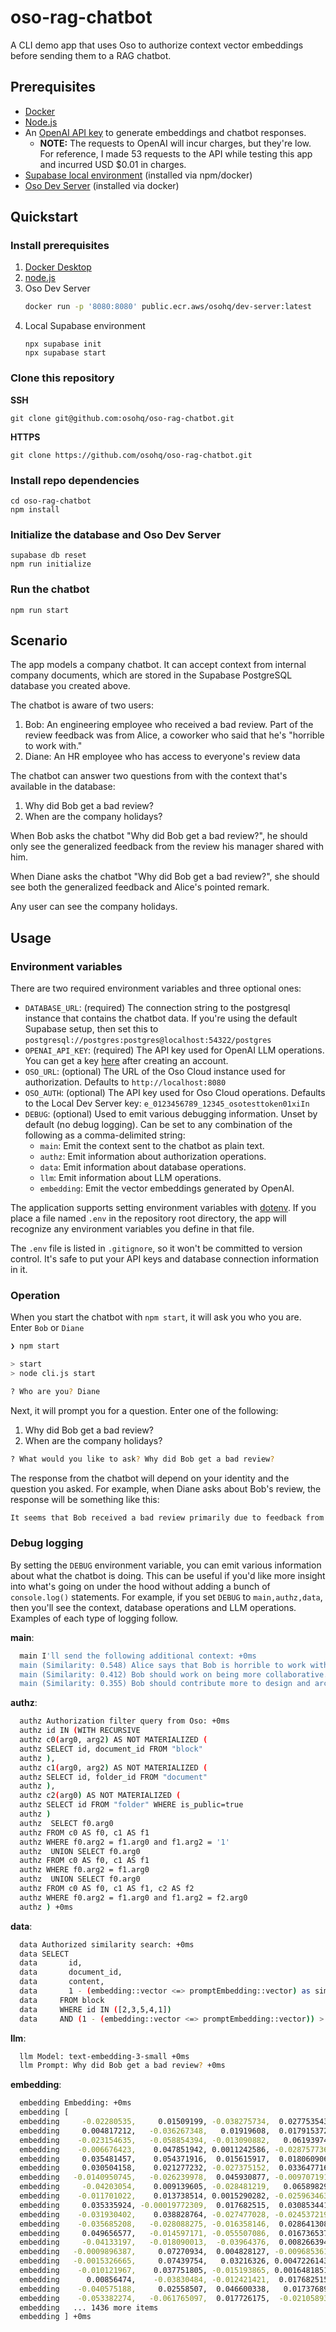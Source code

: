 # oso-rag-chatbot

A CLI demo app that uses Oso to authorize context vector embeddings before sending them to a RAG chatbot.

## Prerequisites

* [Docker](https://www.docker.com/)
* [Node.js](https://nodejs.org/en)
* An [OpenAI API key](https://platform.openai.com/api-keys) to generate embeddings and chatbot responses.
    * **NOTE:** The requests to OpenAI will incur charges, but they're low. For reference, I made 53 requests to the API while testing this app and incurred USD $0.01 in charges.
* [Supabase local environment]() (installed via npm/docker)
* [Oso Dev Server](https://www.osohq.com/docs/development/oso-dev-server#installation) (installed via docker)

## Quickstart

### Install prerequisites

1. [Docker Desktop](https://www.docker.com/)
1. [node.js](https://nodejs.org/en/download)
1. Oso Dev Server
    ```bash
    docker run -p '8080:8080' public.ecr.aws/osohq/dev-server:latest
    ```
1. Local Supabase environment
    ```
    npx supabase init
    npx supabase start
    ```

### Clone this repository

__SSH__

```
git clone git@github.com:osohq/oso-rag-chatbot.git 
```

__HTTPS__

```
git clone https://github.com/osohq/oso-rag-chatbot.git
```

### Install repo dependencies

```
cd oso-rag-chatbot
npm install
```

### Initialize the database and Oso Dev Server

```
supabase db reset
npm run initialize
```

### Run the chatbot

```
npm run start
```


## Scenario

The app models a company chatbot. It can accept context from internal company documents, which are stored in the Supabase PostgreSQL database you created above.

The chatbot is aware of two users:

1. Bob: An engineering employee who received a bad review. Part of the review feedback was from Alice, a coworker who said that he's "horrible to work with."
2. Diane: An HR employee who has access to everyone's review data

The chatbot can answer two questions from with the context that's available in the database:

1. Why did Bob get a bad review?
1. When are the company holidays?

When Bob asks the chatbot "Why did Bob get a bad review?", he should only see the generalized feedback from the review his manager shared with him.

When Diane asks the chatbot "Why did Bob get a bad review?", she should see both the generalized feedback and Alice's pointed remark.

Any user can see the company holidays.

## Usage

### Environment variables

There are two required environment variables and three optional ones:

* `DATABASE_URL`: (required) The connection string to the postgresql instance that contains the chatbot data. If you're using the default Supabase setup, then set this to `postgresql://postgres:postgres@localhost:54322/postgres`
* `OPENAI_API_KEY`: (required) The API key used for OpenAI LLM operations. You can get a key [here](https://platform.openai.com/api-keys) after creating an account. 
* `OSO_URL`: (optional) The URL of the Oso Cloud instance used for authorization. Defaults to `http://localhost:8080`
* `OSO_AUTH`: (optional) The API key used for Oso Cloud operations. Defaults to the Local Dev Server key: `e_0123456789_12345_osotesttoken01xiIn`
* `DEBUG`: (optional) Used to emit various debugging information. Unset by default (no debug logging). Can be set to any combination of the following as a comma-delimited string:
    * `main`: Emit the context sent to the chatbot as plain text.
    * `authz`: Emit information about authorization operations.
    * `data`: Emit information about database operations.
    * `llm`: Emit information about LLM operations.
    * `embedding`: Emit the vector embeddings generated by OpenAI.

The application supports setting environment variables with [dotenv](https://www.npmjs.com/package/dotenv). If you place a file named `.env` in the repository root directory, the app will recognize any environment variables you define in that file.

The `.env` file is listed in `.gitignore`, so it won't be committed to version control. It's safe to put your API keys and database connection information in it.

### Operation

When you start the chatbot with `npm start`, it will ask you who you are. Enter `Bob` or `Diane`

```bash
❯ npm start

> start
> node cli.js start

? Who are you? Diane
```

Next, it will prompt you for a question. Enter one of the following:

1. Why did Bob get a bad review?
1. When are the company holidays?

```bash
? What would you like to ask? Why did Bob get a bad review?
```

The response from the chatbot will depend on your identity and the question you asked. For example, when Diane asks about Bob's review, the response will be something like this:

```bash
It seems that Bob received a bad review primarily due to feedback from Alice, who mentioned that he is "horrible to work with." This suggests there are significant issues related to his behavior or collaboration skills in the workplace. Additionally, it was pointed out that Bob should work on being more collaborative, which indicates that perhaps he isn't engaging effectively with his team or contributing positively to group dynamics. Furthermore, there's a suggestion that he needs to contribute more to design and architecture discussions, meaning that his input in critical areas of project development may be lacking. Overall, it looks like the feedback highlights a need for improvement in teamwork and participation in discussions. If you have any more questions about the review process or how to provide support for Bob, feel free to ask!
```

### Debug logging

By setting the `DEBUG` environment variable, you can emit various information about what the chatbot is doing. This can be useful if you'd like more insight into what's going on under the hood without adding a bunch of `console.log()` statements. For example, if you set `DEBUG` to `main,authz,data`, then you'll see the context, database operations and LLM operations. Examples of each type of logging follow.

**main**:
```bash
  main I'll send the following additional context: +0ms
  main (Similarity: 0.548) Alice says that Bob is horrible to work with +0ms
  main (Similarity: 0.412) Bob should work on being more collaborative. +0ms
  main (Similarity: 0.355) Bob should contribute more to design and architectur
```
**authz**:
```bash
  authz Authorization filter query from Oso: +0ms
  authz id IN (WITH RECURSIVE
  authz c0(arg0, arg2) AS NOT MATERIALIZED (
  authz SELECT id, document_id FROM "block"
  authz ),
  authz c1(arg0, arg2) AS NOT MATERIALIZED (
  authz SELECT id, folder_id FROM "document"
  authz ),
  authz c2(arg0) AS NOT MATERIALIZED (
  authz SELECT id FROM "folder" WHERE is_public=true
  authz )
  authz  SELECT f0.arg0
  authz FROM c0 AS f0, c1 AS f1
  authz WHERE f0.arg2 = f1.arg0 and f1.arg2 = '1'
  authz  UNION SELECT f0.arg0
  authz FROM c0 AS f0, c1 AS f1
  authz WHERE f0.arg2 = f1.arg0
  authz  UNION SELECT f0.arg0
  authz FROM c0 AS f0, c1 AS f1, c2 AS f2
  authz WHERE f0.arg2 = f1.arg0 and f1.arg2 = f2.arg0
  authz ) +0ms
```
**data**:
```bash
  data Authorized similarity search: +0ms
  data SELECT
  data       id,
  data       document_id,
  data       content,
  data       1 - (embedding::vector <=> promptEmbedding::vector) as similarity
  data     FROM block
  data     WHERE id IN ([2,3,5,4,1])
  data     AND (1 - (embedding::vector <=> promptEmbedding::vector)) > 0.3 +0ms
```
**llm**:
```bash
  llm Model: text-embedding-3-small +0ms
  llm Prompt: Why did Bob get a bad review? +0ms
```
**embedding**:
```bash
  embedding Embedding: +0ms
  embedding [
  embedding     -0.02280535,     0.01509199, -0.038275734,  0.027753543, -0.0067892126,
  embedding     0.004817212,   -0.036267348,   0.01919608,  0.017915372,  -0.041040897,
  embedding    -0.023154635,   -0.058854394, -0.013090882,   0.06193974,  -0.011453613,
  embedding    -0.006676423,    0.047851942, 0.0011242586, -0.028757736,    0.04531963,
  embedding     0.035481457,    0.054371916,  0.015615917,  0.018060906,  -0.015819665,
  embedding     0.030504158,    0.021277232, -0.027375152,  0.033647716,   0.009634424,
  embedding   -0.0140950745,   -0.026239978,  0.045930877, -0.009707191,  -0.061241172,
  embedding     -0.04203054,    0.009139605, -0.028481219,   0.06589829,   0.015484935,
  embedding    -0.011701022,    0.013738514, 0.0015290282, -0.025963463,   0.005453928,
  embedding     0.035335924, -0.00019772309,  0.017682515,  0.030853441,   0.019385276,
  embedding    -0.031930402,    0.038828764, -0.027477028, -0.024537219, -0.0075023347,
  embedding    -0.035685208,   -0.028088275, -0.016358146,  0.028641308, -0.0072549246,
  embedding     0.049656577,   -0.014597171, -0.055507086,  0.016736537,   -0.08132502,
  embedding     -0.04133197,   -0.018090013,  -0.03964376,  0.008266394,   0.001715495,
  embedding   -0.0009896387,     0.07270934,  0.004828127, -0.009685361,   0.013134543,
  embedding   -0.0015326665,     0.07439754,   0.03216326, 0.0047226143,  0.0103184385,
  embedding    -0.010121967,    0.037751805, -0.015193865, 0.0016481851,   -0.00926331,
  embedding      0.00856474,    -0.03830484, -0.012421421,  0.017682515,  -0.036325563,
  embedding    -0.040575188,     0.02558507,  0.046600338,   0.01737689,   0.019923756,
  embedding    -0.053382274,   -0.061765097,  0.017726175,  -0.02105893,   0.008528357,
  embedding   ... 1436 more items
  embedding ] +0ms
```